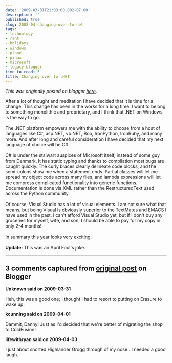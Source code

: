 ```yaml
---
date: '2009-03-31T21:03:00.002-07:00'
description: ''
published: true
slug: 2008-04-changing-over-to-net
tags:
- technology
- rant
- holidays
- windows
- plone
- pinax
- microsoft
- legacy-blogger
time_to_read: 5
title: Changing over to .NET
---
```


*This was originally posted on blogger [here](https://pydanny.blogspot.com/2008/04/changing-over-to-net.html)*.

After a lot of thought and meditation I have decided that it is time for a change. This change has been in the works for a long time. I want to belong to something monolithic and proprietary, and I think that .NET on Windows is the way to go.<br /><br />The .NET platform empowers me with the ability to choose from a host of languages like C#, asp.NET, vb.NET, Boo, IronPython, IronRuby, and many more. And after long and careful consideration I have decided that my next language of choice will be C#.<br /><br />C# is under the stalwart auspices of Microsoft itself, instead of some guy from Denmark. It has static typing and thanks to compilation most bugs are caught quickly. The curly braces clearly delineate code blocks, and the semi-colons show me when a statement ends. Partial classes will let me spread my object code across many files, and lambda expressions will let me compress complicated functionality into generic functions. Documentation is done via XML rather than the RestructuredText used across the Python community.<br /><br />Of course, Visual Studio has a lot of visual elements. I am not sure what that means, but being Visual is obviously superior to the TextMates and EMACS I have used in the past. I can't afford Visual Studio yet, but if I don't buy any groceries for myself, wife, and son, I should be able to pay for my copy in only 2-4 months!<br /><br />In summary this year looks very exciting.<br /><br /><span style="font-weight: bold;">Update:</span> This was an April Fool's joke.

---

## 3 comments captured from [original post](https://pydanny.blogspot.com/2008/04/changing-over-to-net.html) on Blogger

**Unknown said on 2009-03-31**

Heh, this was a good one; I thought I had to resort to putting on Erasure to wake up.

**kcunning said on 2009-04-01**

Dammit, Danny! Just as I'd decided that we're better of migrating the shop to ColdFusion!

**lifewithryan said on 2009-04-03**

I just about snorted Highlander Grogg through of my nose...I needed a good laugh.

